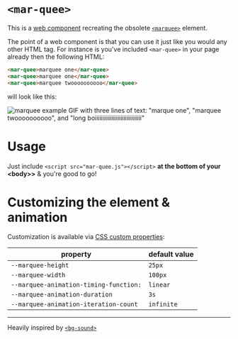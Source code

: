 # `<mar-quee>`

This is a [web component](https://developer.mozilla.org/en-US/docs/Web/Web_Components) recreating the obsolete [`<marquee>`](https://developer.mozilla.org/en-US/docs/Web/HTML/Element/marquee) element.

The point of a web component is that you can use it just like you would any other HTML tag.
For instance is you've included `<mar-quee>` in your page already then the following HTML:

```html
<mar-quee>marquee one</mar-quee>
<mar-quee>marquee one</mar-quee>
<mar-quee>marquee twoooooooooo</mar-quee>
```

will look like this:

![marquee example GIF with three lines of text: "marque one", "marquee twoooooooooo", and "long boiiiiiiiiiiiiiiiiiiiiiiiiiiiiiii"](https://cdn.glitch.com/628e1b12-c113-4c51-9428-4dc73627d104%2Fmar-quee-screen-recording.gif?v=1570939861370)


# Usage

Just include `<script src="mar-quee.js"></script>` **at the bottom of your &lt;body&gt;>** & you're good to go!

# Customizing the element & animation

Customization is available via [CSS custom properties](https://developer.mozilla.org/en-US/docs/Web/CSS/--*):

| property | default value |
-----------|----------------
| `--marquee-height` | `25px` |
| `--marquee-width` | `100px` |
| `--marquee-animation-timing-function:` | `linear` |
| `--marquee-animation-duration` | `3s` |
| `--marquee-animation-iteration-count` | `infinite` |

---

Heavily inspired by [`<bg-sound>`](https://github.com/feross/bg-sound)
